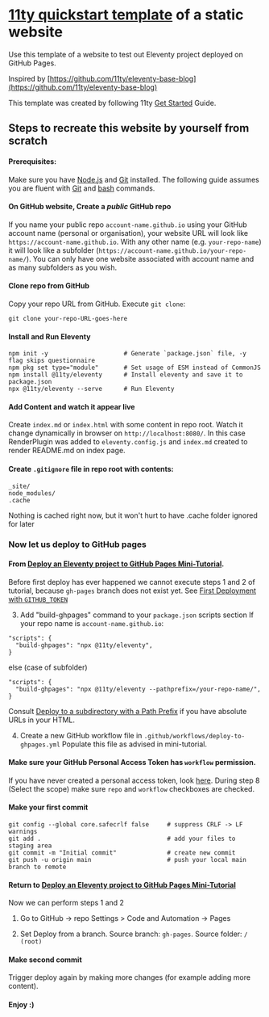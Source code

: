 # [11ty quickstart template](https://github.com/bythebookdev/11ty-quickstart-template) of a static website

Use this template of a website to test out Eleventy project deployed on GitHub Pages.

Inspired by [https://github.com/11ty/eleventy-base-blog](https://github.com/11ty/eleventy-base-blog)

This template was created by following 11ty [Get Started](https://www.11ty.dev/docs/) Guide.

## Steps to recreate this website by yourself from scratch
#### Prerequisites:
Make sure you have [Node.js](https://nodejs.org/en/download) and [Git](https://git-scm.com/) installed.
The following guide assumes you are fluent with [Git](https://www.w3schools.com/git/default.asp) and [bash](https://www.w3schools.com/bash/) commands.
#### On GitHub website, Create a *public* GitHub repo
If you name your public repo `account-name.github.io` using your GitHub account name (personal or organisation), your website URL will look like `https://account-name.github.io`. With any other name (e.g. `your-repo-name`) it will look like a subfolder (`https://account-name.github.io/your-repo-name/`). You can only have one website associated with account name and as many subfolders as you wish.

#### Clone repo from GitHub
Copy your repo URL from GitHub. Execute `git clone`:
```
git clone your-repo-URL-goes-here
```
#### Install and Run Eleventy
```
npm init -y						# Generate `package.json` file, -y flag skips questionnaire
npm pkg set type="module"		# Set usage of ESM instead of CommonJS
npm install @11ty/eleventy 		# Install eleventy and save it to package.json
npx @11ty/eleventy --serve		# Run Eleventy
```
#### Add Content and watch it appear live
Create `index.md` or `index.html` with some content in repo root. Watch it change dynamically in browser on `http://localhost:8080/`. In this case RenderPlugin was added to `eleventy.config.js` and `index.md` created to render README.md on index page.
#### Create `.gitignore` file in repo root with contents:
```
_site/
node_modules/
.cache
```
Nothing is cached right now, but it won't hurt to have .cache folder ignored for later

### Now let us deploy to GitHub pages

#### From [Deploy an Eleventy project to GitHub Pages Mini-Tutorial](https://www.11ty.dev/docs/deployment/#mini-tutorials).
Before first deploy has ever happened we cannot execute steps 1 and 2 of tutorial, because `gh-pages` branch does not exist yet. See [First Deployment with `GITHUB_TOKEN`](https://github.com/peaceiris/actions-gh-pages?tab=readme-ov-file#%EF%B8%8F-first-deployment-with-github_token)

3. Add "build-ghpages" command to your `package.json` scripts section
If your repo name is `account-name.github.io`:
```
"scripts": {
  "build-ghpages": "npx @11ty/eleventy",
}
```
else (case of subfolder)
```
"scripts": {
  "build-ghpages": "npx @11ty/eleventy --pathprefix=/your-repo-name/",
}
```
Consult [Deploy to a subdirectory with a Path Prefix](https://www.11ty.dev/docs/config/#deploy-to-a-subdirectory-with-a-path-prefix) if you have absolute URLs in your HTML.

4. Create a new GitHub workflow file in `.github/workflows/deploy-to-ghpages.yml`
Populate this file as advised in mini-tutorial.
#### Make sure your GitHub Personal Access Token has `workflow` permission.
If you have never created a personal access token, look [here](https://docs.github.com/en/authentication/keeping-your-account-and-data-secure/managing-your-personal-access-tokens#creating-a-personal-access-token-classic). During step 8 (Select the scope) make sure `repo` and `workflow` checkboxes are checked.
#### Make your first commit
```
git config --global core.safecrlf false		# suppress CRLF -> LF warnings
git add .									# add your files to staging area
git commit -m "Initial commit"				# create new commit
git push -u	origin main						# push your local main branch to remote
```
#### Return to [Deploy an Eleventy project to GitHub Pages Mini-Tutorial](https://www.11ty.dev/docs/deployment/#mini-tutorials)
Now we can perform steps 1 and 2

1. Go to GitHub -> repo Settings > Code and Automation -> Pages

2. Set Deploy from a branch. Source branch: `gh-pages`. Source folder: `/ (root)`
#### Make second commit
Trigger deploy again by making more changes (for example adding more content).
#### Enjoy :)
